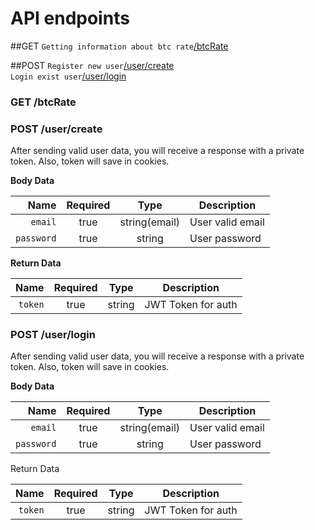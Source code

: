 # API endpoints

##GET
`Getting information about btc rate`[/btcRate](#get-btcRate) </br>

##POST
`Register new user`[/user/create](#post-usercreate) </br>
`Login exist user`[/user/login](#post-userlogin) </br>

### GET /btcRate

### POST /user/create
After sending valid user data, you will receive a response with a private token.
Also, token will save in cookies.

**Body Data**

|          Name | Required |  Type   | Description |
| -------------:|:--------:|:-------:| ----------------------------------------- |
|     `email` | true | string(email)  | User valid email |
|      `password`| true | string | User password |

**Return Data**

|          Name | Required |  Type   | Description |
| -------------:|:--------:|:-------:| ----------------------------------------- |
|      `token`| true | string | JWT Token for auth |


### POST /user/login
After sending valid user data, you will receive a response with a private token.
Also, token will save in cookies.

**Body Data**

|          Name | Required |  Type   | Description |
| -------------:|:--------:|:-------:| ----------------------------------------- |
|     `email` | true | string(email)  | User valid email |
|      `password`| true | string | User password |

Return Data

|          Name | Required |  Type   | Description |
| -------------:|:--------:|:-------:| ----------------------------------------- |
|     `token`| true | string | JWT Token for auth |"# genesis_homework1" 
